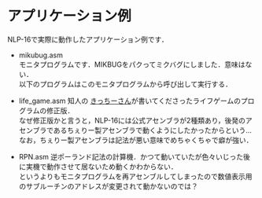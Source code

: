 # アプリケーション例
NLP-16で実際に動作したアプリケーション例です．

- mikubug.asm  
モニタプログラムです．MIKBUGをパクってミクバグにしました．意味はない．  
以下のプログラムはこのモニタプログラムから呼び出して実行する．
  
- life_game.asm
知人の [きっちーさん](https://twitter.com/rikeden_net)が書いてくださったライフゲームのプログラムの修正版．  
なぜ修正版かと言うと，NLP-16には公式アセンブラが2種類あり，後発のアセンブラであるちぇりー製アセンブラで動くようにしたかったからという...なお，ちぇりー製アセンブラは記法が悪い意味でめちゃくちゃで癖が強い．

- RPN.asm
逆ポーランド記法の計算機．かつて動いていたが色々いじった後に実機で動作させて居ないため動くかわからない．  
というよりもモニタプログラムを再アセンブルしてしまったので数値表示用のサブルーチンのアドレスが変更されて動かないのでは？